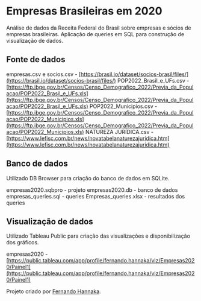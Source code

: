 # Empresas Brasileiras em 2020

Análise de dados da Receita Federal do Brasil sobre empresas e sócios de empresas brasileiras. Aplicação de queries em SQL para construção de visualização de dados.

## Fonte de dados

empresas.csv e socios.csv - [https://brasil.io/dataset/socios-brasil/files/](https://brasil.io/dataset/socios-brasil/files/)
POP2022_Brasil_e_UFs.csv - [https://ftp.ibge.gov.br/Censos/Censo_Demografico_2022/Previa_da_Populacao/POP2022_Brasil_e_UFs.xls](https://ftp.ibge.gov.br/Censos/Censo_Demografico_2022/Previa_da_Populacao/POP2022_Brasil_e_UFs.xls)
POP2022_Municipios.csv - [https://ftp.ibge.gov.br/Censos/Censo_Demografico_2022/Previa_da_Populacao/POP2022_Municipios.xls](https://ftp.ibge.gov.br/Censos/Censo_Demografico_2022/Previa_da_Populacao/POP2022_Municipios.xls)
NATUREZA JURÍDICA.csv - [https://www.lefisc.com.br/news/novatabelanaturezajuridica.htm](https://www.lefisc.com.br/news/novatabelanaturezajuridica.htm)

## Banco de dados

Utilizado DB Browser para criação do banco de dados em SQLite.

empresas2020.sqbpro - projeto
empresas2020.db - banco de dados
empresas_queries.sql - queries
Empresas_queries.xlsx - resultados dos queries

## Visualização de dados

Utilizado Tableau Public para criação das visualizações e disponibilização dos gráficos.

empresas2020 - [https://public.tableau.com/app/profile/fernando.hannaka/viz/Empresas2020/Painel1](https://public.tableau.com/app/profile/fernando.hannaka/viz/Empresas2020/Painel1)

Projeto criado por [Fernando Hannaka](https://www.linkedin.com/in/fernandohannaka/).
